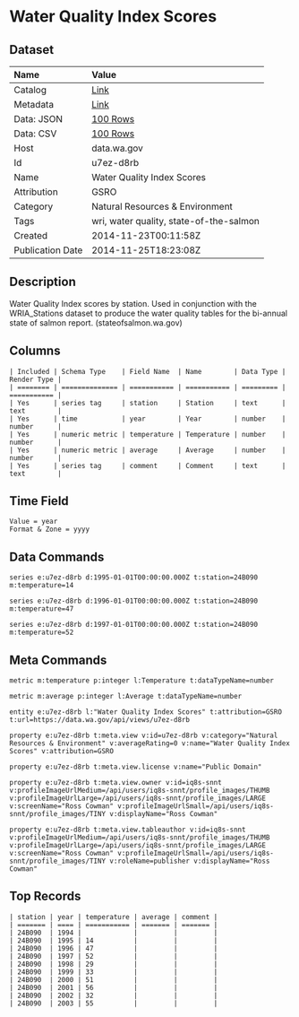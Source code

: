 # Water Quality Index Scores

## Dataset

| Name | Value |
| :--- | :---- |
| Catalog | [Link](https://catalog.data.gov/dataset/water-quality-index-scores-65ea0) |
| Metadata | [Link](https://data.wa.gov/api/views/u7ez-d8rb) |
| Data: JSON | [100 Rows](https://data.wa.gov/api/views/u7ez-d8rb/rows.json?max_rows=100) |
| Data: CSV | [100 Rows](https://data.wa.gov/api/views/u7ez-d8rb/rows.csv?max_rows=100) |
| Host | data.wa.gov |
| Id | u7ez-d8rb |
| Name | Water Quality Index Scores |
| Attribution | GSRO |
| Category | Natural Resources & Environment |
| Tags | wri, water quality, state-of-the-salmon |
| Created | 2014-11-23T00:11:58Z |
| Publication Date | 2014-11-25T18:23:08Z |

## Description

Water Quality Index scores by station. Used in conjunction with the WRIA_Stations dataset to produce the water quality tables for the bi-annual state of salmon report. (stateofsalmon.wa.gov)

## Columns

```ls
| Included | Schema Type    | Field Name  | Name        | Data Type | Render Type |
| ======== | ============== | =========== | =========== | ========= | =========== |
| Yes      | series tag     | station     | Station     | text      | text        |
| Yes      | time           | year        | Year        | number    | number      |
| Yes      | numeric metric | temperature | Temperature | number    | number      |
| Yes      | numeric metric | average     | Average     | number    | number      |
| Yes      | series tag     | comment     | Comment     | text      | text        |
```

## Time Field

```ls
Value = year
Format & Zone = yyyy
```

## Data Commands

```ls
series e:u7ez-d8rb d:1995-01-01T00:00:00.000Z t:station=24B090 m:temperature=14

series e:u7ez-d8rb d:1996-01-01T00:00:00.000Z t:station=24B090 m:temperature=47

series e:u7ez-d8rb d:1997-01-01T00:00:00.000Z t:station=24B090 m:temperature=52
```

## Meta Commands

```ls
metric m:temperature p:integer l:Temperature t:dataTypeName=number

metric m:average p:integer l:Average t:dataTypeName=number

entity e:u7ez-d8rb l:"Water Quality Index Scores" t:attribution=GSRO t:url=https://data.wa.gov/api/views/u7ez-d8rb

property e:u7ez-d8rb t:meta.view v:id=u7ez-d8rb v:category="Natural Resources & Environment" v:averageRating=0 v:name="Water Quality Index Scores" v:attribution=GSRO

property e:u7ez-d8rb t:meta.view.license v:name="Public Domain"

property e:u7ez-d8rb t:meta.view.owner v:id=iq8s-snnt v:profileImageUrlMedium=/api/users/iq8s-snnt/profile_images/THUMB v:profileImageUrlLarge=/api/users/iq8s-snnt/profile_images/LARGE v:screenName="Ross Cowman" v:profileImageUrlSmall=/api/users/iq8s-snnt/profile_images/TINY v:displayName="Ross Cowman"

property e:u7ez-d8rb t:meta.view.tableauthor v:id=iq8s-snnt v:profileImageUrlMedium=/api/users/iq8s-snnt/profile_images/THUMB v:profileImageUrlLarge=/api/users/iq8s-snnt/profile_images/LARGE v:screenName="Ross Cowman" v:profileImageUrlSmall=/api/users/iq8s-snnt/profile_images/TINY v:roleName=publisher v:displayName="Ross Cowman"
```

## Top Records

```ls
| station | year | temperature | average | comment | 
| ======= | ==== | =========== | ======= | ======= | 
| 24B090  | 1994 |             |         |         | 
| 24B090  | 1995 | 14          |         |         | 
| 24B090  | 1996 | 47          |         |         | 
| 24B090  | 1997 | 52          |         |         | 
| 24B090  | 1998 | 29          |         |         | 
| 24B090  | 1999 | 33          |         |         | 
| 24B090  | 2000 | 51          |         |         | 
| 24B090  | 2001 | 56          |         |         | 
| 24B090  | 2002 | 32          |         |         | 
| 24B090  | 2003 | 55          |         |         | 
```